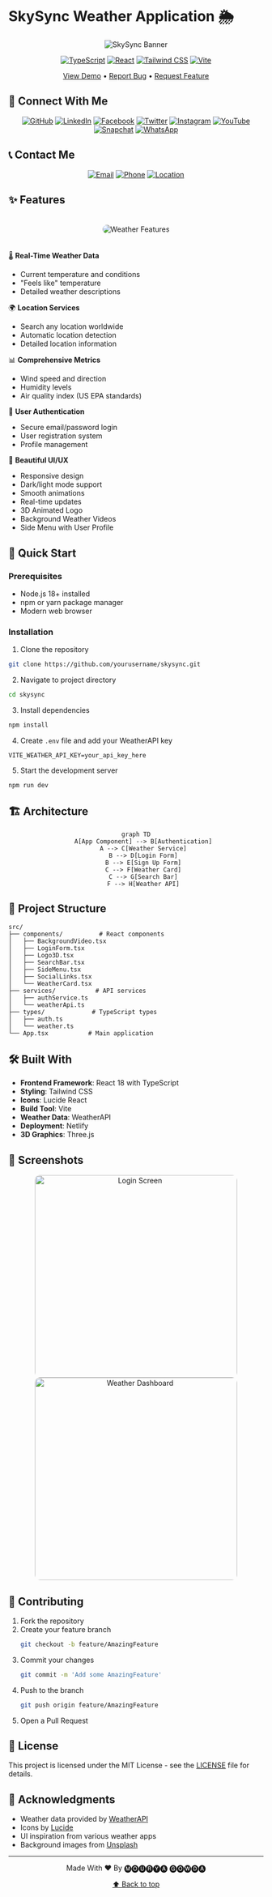 # SkySync Weather Application 🌦️

<div align="center">

![SkySync Banner](https://images.unsplash.com/photo-1601134467661-3d775b999c8b?w=1200&h=400&fit=crop&q=80)

[![TypeScript](https://img.shields.io/badge/TypeScript-007ACC?style=for-the-badge&logo=typescript&logoColor=white)](https://www.typescriptlang.org/)
[![React](https://img.shields.io/badge/React-20232A?style=for-the-badge&logo=react&logoColor=61DAFB)](https://reactjs.org/)
[![Tailwind CSS](https://img.shields.io/badge/Tailwind_CSS-38B2AC?style=for-the-badge&logo=tailwind-css&logoColor=white)](https://tailwindcss.com/)
[![Vite](https://img.shields.io/badge/Vite-646CFF?style=for-the-badge&logo=vite&logoColor=white)](https://vitejs.dev/)

[View Demo](https://phenomenal-syrniki-57162b.netlify.app) • [Report Bug](https://github.com/mouryas-aiml/SkySync-Weather-Application/issues) • [Request Feature](https://github.com/mouryas-aiml/SkySync-Weather-Application/issues)

</div>

## 👋 Connect With Me

<div align="center">
  
[![GitHub](https://img.shields.io/badge/GitHub-100000?style=for-the-badge&logo=github&logoColor=white)](https://github.com/mouryas-aiml)
[![LinkedIn](https://img.shields.io/badge/LinkedIn-0077B5?style=for-the-badge&logo=linkedin&logoColor=white)](https://www.linkedin.com/in/mourya-s-4518b9296)
[![Facebook](https://img.shields.io/badge/Facebook-1877F2?style=for-the-badge&logo=facebook&logoColor=white)](https://www.facebook.com/mouryagowda.s?mibextid=ZbWKwL)
[![Twitter](https://img.shields.io/badge/Twitter-1DA1F2?style=for-the-badge&logo=twitter&logoColor=white)](https://x.com/Mr_Mourya_Gowda?s=09)
[![Instagram](https://img.shields.io/badge/Instagram-E4405F?style=for-the-badge&logo=instagram&logoColor=white)](https://www.instagram.com/_mourya__gowda_/profilecard/?igsh=dHZ4NzRtdHpzdGE5)
[![YouTube](https://img.shields.io/badge/YouTube-FF0000?style=for-the-badge&logo=youtube&logoColor=white)](https://youtube.com/@mouryas_streamline.x?si=tt4mv9rmC3qwb2nh)
[![Snapchat](https://img.shields.io/badge/Snapchat-FFFC00?style=for-the-badge&logo=snapchat&logoColor=black)](https://www.snapchat.com/add/mourya_gowda19?share_id=H_YsOHgpsr0&locale=en-IN)
[![WhatsApp](https://img.shields.io/badge/WhatsApp-25D366?style=for-the-badge&logo=whatsapp&logoColor=white)](https://whatsapp.com/channel/0029VadTKY17oQhXeo0FYy0G)

</div>

## 📞 Contact Me

<div align="center">

[![Email](https://img.shields.io/badge/Email-D14836?style=for-the-badge&logo=gmail&logoColor=white)](mailto:mouryas@outlook.in)
[![Phone](https://img.shields.io/badge/Phone-00C300?style=for-the-badge&logo=phone&logoColor=white)](tel:+918762656329)
[![Location](https://img.shields.io/badge/Location-4285F4?style=for-the-badge&logo=google-maps&logoColor=white)](https://maps.app.goo.gl/Ji8CJKizjRofkxGa6?g_st=ac)

</div>

## ✨ Features

<div align="center">
<img src="https://images.unsplash.com/photo-1504608524841-42fe6f032b4b?auto=format&fit=crop&w=800&q=80" alt="Weather Features" style="border-radius: 10px; margin: 20px 0;">
</div>

🌡️ **Real-Time Weather Data**
- Current temperature and conditions
- "Feels like" temperature
- Detailed weather descriptions

🌍 **Location Services**
- Search any location worldwide
- Automatic location detection
- Detailed location information

📊 **Comprehensive Metrics**
- Wind speed and direction
- Humidity levels
- Air quality index (US EPA standards)

🔐 **User Authentication**
- Secure email/password login
- User registration system
- Profile management

🎨 **Beautiful UI/UX**
- Responsive design
- Dark/light mode support
- Smooth animations
- Real-time updates
- 3D Animated Logo
- Background Weather Videos
- Side Menu with User Profile

## 🚀 Quick Start

### Prerequisites

- Node.js 18+ installed
- npm or yarn package manager
- Modern web browser

### Installation

1. Clone the repository
```bash
git clone https://github.com/yourusername/skysync.git
```

2. Navigate to project directory
```bash
cd skysync
```

3. Install dependencies
```bash
npm install
```

4. Create `.env` file and add your WeatherAPI key
```env
VITE_WEATHER_API_KEY=your_api_key_here
```

5. Start the development server
```bash
npm run dev
```

## 🏗️ Architecture

<div align="center">

```mermaid
graph TD
    A[App Component] --> B[Authentication]
    A --> C[Weather Service]
    B --> D[Login Form]
    B --> E[Sign Up Form]
    C --> F[Weather Card]
    C --> G[Search Bar]
    F --> H[Weather API]
```

</div>

## 📁 Project Structure

```
src/
├── components/          # React components
│   ├── BackgroundVideo.tsx
│   ├── LoginForm.tsx
│   ├── Logo3D.tsx
│   ├── SearchBar.tsx
│   ├── SideMenu.tsx
│   ├── SocialLinks.tsx
│   └── WeatherCard.tsx
├── services/           # API services
│   ├── authService.ts
│   └── weatherApi.ts
├── types/             # TypeScript types
│   ├── auth.ts
│   └── weather.ts
└── App.tsx           # Main application
```

## 🛠️ Built With

- **Frontend Framework**: React 18 with TypeScript
- **Styling**: Tailwind CSS
- **Icons**: Lucide React
- **Build Tool**: Vite
- **Weather Data**: WeatherAPI
- **Deployment**: Netlify
- **3D Graphics**: Three.js

## 📸 Screenshots

<div align="center">
<img src="https://images.unsplash.com/photo-1590055531615-f16d36ffe8ec?auto=format&fit=crop&w=400&q=80" width="400" alt="Login Screen" style="border-radius: 10px;">
<img src="https://images.unsplash.com/photo-1592210454359-9043f067919b?auto=format&fit=crop&w=400&q=80" width="400" alt="Weather Dashboard" style="border-radius: 10px;">
</div>

## 🤝 Contributing

1. Fork the repository
2. Create your feature branch
   ```bash
   git checkout -b feature/AmazingFeature
   ```
3. Commit your changes
   ```bash
   git commit -m 'Add some AmazingFeature'
   ```
4. Push to the branch
   ```bash
   git push origin feature/AmazingFeature
   ```
5. Open a Pull Request

## 📄 License

This project is licensed under the MIT License - see the [LICENSE](LICENSE) file for details.

## 🙏 Acknowledgments

- Weather data provided by [WeatherAPI](https://www.weatherapi.com/)
- Icons by [Lucide](https://lucide.dev/)
- UI inspiration from various weather apps
- Background images from [Unsplash](https://unsplash.com/)

---

<div align="center">

Made With ❤️ By 🅜🅞🅤🅡🅨🅐 🅖🅞🅦🅓🅐

[⬆ Back to top](#skysync-weather-application)

</div>
